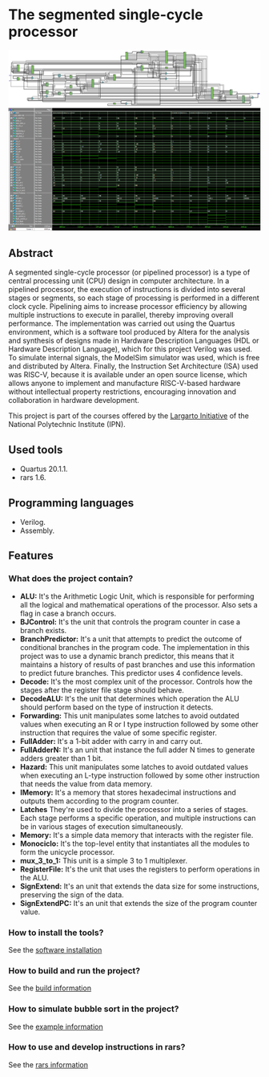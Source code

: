 # The segmented single-cycle processor

![RTL View](assets/images/segmentedRTL.PNG)
![WaveForm View](assets/images/segmentedWave.png)

## Abstract
A segmented single-cycle processor (or pipelined processor) is a type of central processing unit (CPU) design in computer architecture. In a pipelined processor, the execution of instructions is divided into several stages or segments, so each stage of processing is performed in a different clock cycle. Pipelining aims to increase processor efficiency by allowing multiple instructions to execute in parallel, thereby improving overall performance. The implementation was carried out using the Quartus environment, which is a software tool produced by Altera for the analysis and synthesis of designs made in Hardware Description Languages (HDL or Hardware Description Language), which for this project Verilog was used. To simulate internal signals, the ModelSim simulator was used, which is free and distributed by Altera. Finally, the Instruction Set Architecture (ISA) used was RISC-V, because it is available under an open source license, which allows anyone to implement and manufacture RISC-V-based hardware without intellectual property restrictions, encouraging innovation and collaboration in hardware development. 

This project is part of the courses offered by the [Largarto Initiative](https://lagarto.ipn.mx/) of the National Polytechnic Institute (IPN).

## Used tools
- Quartus 20.1.1.
- rars 1.6.

## Programming languages
- Verilog.
- Assembly.

## Features
### What does the project contain?
- **ALU:** It's the Arithmetic Logic Unit, which is responsible for performing all the logical and mathematical operations of the processor. Also sets a flag in case a branch occurs.
- **BJControl:** It's the unit that controls the program counter in case a branch exists.
- **BranchPredictor:** It's a unit that attempts to predict the outcome of conditional branches in the program code. The implementation in this project was to use a dynamic branch predictor, this means that it maintains a history of results of past branches and use this information to predict future branches. This predictor uses 4 confidence levels.
- **Decode:** It's the most complex unit of the processor. Controls how the stages after the register file stage should behave.
- **DecodeALU:** It's the unit that determines which operation the ALU should perform based on the type of instruction it detects.
- **Forwarding:** This unit manipulates some latches to avoid outdated values when executing an R or I type instruction followed by some other instruction that requires the value of some specific register.
- **FullAdder:** It's a 1-bit adder with carry in and carry out.
- **FullAdderN:** It's an unit that instance the full adder N times to generate adders greater than 1 bit.
- **Hazard:** This unit manipulates some latches to avoid outdated values when executing an L-type instruction followed by some other instruction that needs the value from data memory.
- **IMemory:** It's a memory that stores hexadecimal instructions and outputs them according to the program counter.
- **Latches** They're used to divide the processor into a series of stages. Each stage performs a specific operation, and multiple instructions can be in various stages of execution simultaneously.
- **Memory:** It's a simple data memory that interacts with the register file.
- **Monociclo:** It's the top-level entity that instantiates all the modules to form the unicycle processor.
- **mux_3_to_1:** This unit is a simple 3 to 1 multiplexer.
- **RegisterFile:** It's the unit that uses the registers to perform operations in the ALU.
- **SignExtend:** It's an unit that extends the data size for some instructions, preserving the sign of the data.
- **SignExtendPC:** It's an unit that extends the size of the program counter value.

### How to install the tools?
See the [software installation](docs/softwareInstallation.md)

### How to build and run the project?
See the [build information](docs/buildInformation.md)

### How to simulate bubble sort in the project?
See the [example information](docs/exampleInformation.md)

### How to use and develop instructions in rars?
See the [rars information](docs/rarsInformation.md)
